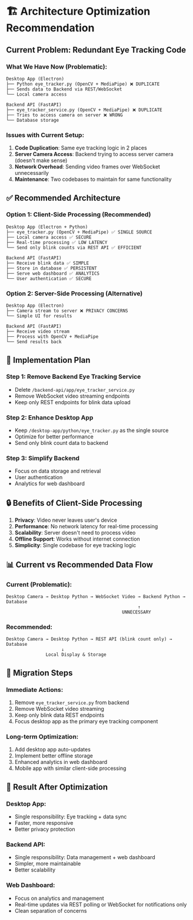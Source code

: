 # 🏗️ Architecture Optimization Recommendation

## Current Problem: Redundant Eye Tracking Code

### What We Have Now (Problematic):
```
Desktop App (Electron)
├── Python eye_tracker.py (OpenCV + MediaPipe) ❌ DUPLICATE
├── Sends data to Backend via REST/WebSocket
└── Local camera access

Backend API (FastAPI)
├── eye_tracker_service.py (OpenCV + MediaPipe) ❌ DUPLICATE
├── Tries to access camera on server ❌ WRONG
└── Database storage
```

### Issues with Current Setup:
1. **Code Duplication**: Same eye tracking logic in 2 places
2. **Server Camera Access**: Backend trying to access server camera (doesn't make sense)
3. **Network Overhead**: Sending video frames over WebSocket unnecessarily
4. **Maintenance**: Two codebases to maintain for same functionality

## ✅ Recommended Architecture

### Option 1: Client-Side Processing (Recommended)
```
Desktop App (Electron + Python)
├── eye_tracker.py (OpenCV + MediaPipe) ✅ SINGLE SOURCE
├── Local camera access ✅ SECURE
├── Real-time processing ✅ LOW LATENCY
└── Send only blink counts via REST API ✅ EFFICIENT

Backend API (FastAPI)
├── Receive blink data ✅ SIMPLE
├── Store in database ✅ PERSISTENT
├── Serve web dashboard ✅ ANALYTICS
└── User authentication ✅ SECURE
```

### Option 2: Server-Side Processing (Alternative)
```
Desktop App (Electron)
├── Camera stream to server ❌ PRIVACY CONCERNS
└── Simple UI for results

Backend API (FastAPI)
├── Receive video stream
├── Process with OpenCV + MediaPipe
└── Send results back
```

## 🎯 Implementation Plan

### Step 1: Remove Backend Eye Tracking Service
- Delete `/backend-api/app/eye_tracker_service.py`
- Remove WebSocket video streaming endpoints
- Keep only REST endpoints for blink data upload

### Step 2: Enhance Desktop App
- Keep `/desktop-app/python/eye_tracker.py` as the single source
- Optimize for better performance
- Send only blink count data to backend

### Step 3: Simplify Backend
- Focus on data storage and retrieval
- User authentication
- Analytics for web dashboard

## 🔒 Benefits of Client-Side Processing

1. **Privacy**: Video never leaves user's device
2. **Performance**: No network latency for real-time processing
3. **Scalability**: Server doesn't need to process video
4. **Offline Support**: Works without internet connection
5. **Simplicity**: Single codebase for eye tracking logic

## 📊 Current vs Recommended Data Flow

### Current (Problematic):
```
Desktop Camera → Desktop Python → WebSocket Video → Backend Python → Database
                                                  ↑
                                            UNNECESSARY
```

### Recommended:
```
Desktop Camera → Desktop Python → REST API (blink count only) → Database
                     ↓
               Local Display & Storage
```

## 🚀 Migration Steps

### Immediate Actions:
1. Remove `eye_tracker_service.py` from backend
2. Remove WebSocket video streaming
3. Keep only blink data REST endpoints
4. Focus desktop app as the primary eye tracking component

### Long-term Optimization:
1. Add desktop app auto-updates
2. Implement better offline storage
3. Enhanced analytics in web dashboard
4. Mobile app with similar client-side processing

## 🎉 Result After Optimization

### Desktop App:
- Single responsibility: Eye tracking + data sync
- Faster, more responsive
- Better privacy protection

### Backend API:
- Single responsibility: Data management + web dashboard
- Simpler, more maintainable
- Better scalability

### Web Dashboard:
- Focus on analytics and management
- Real-time updates via REST polling or WebSocket for notifications only
- Clean separation of concerns
